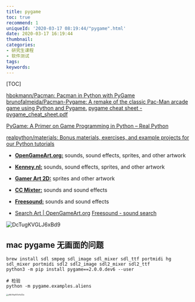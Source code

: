```yaml
---
title: pygame
toc: true
recommend: 1
uniqueId: '2020-03-17 08:19:44/"pygame".html'
date: 2020-03-17 16:19:44
thumbnail:
categories:
- 研究生课程
- 软件测试
tags:
keywords:
---
```


[TOC]

<!--more-->

[hbokmann/Pacman: Pacman in Python with PyGame](https://github.com/hbokmann/Pacman)
[brunofalmeida/Pacman-Pygame: A remake of the classic Pac-Man arcade game using Python and Pygame.](https://github.com/brunofalmeida/Pacman-Pygame)
[pygame cheat sheet - pygame_cheat_sheet.pdf](chrome-extension://cdonnmffkdaoajfknoeeecmchibpmkmg/assets/pdf/web/viewer.html?file=http%3A%2F%2Fwww.cogsci.rpi.edu%2F~destem%2Figd%2Fpygame_cheat_sheet.pdf)

[PyGame: A Primer on Game Programming in Python – Real Python](https://realpython.com/pygame-a-primer/#.Vo0sHqOmRRI.reddit)

[realpython/materials: Bonus materials, exercises, and example projects for our Python tutorials](https://github.com/realpython/materials)

- [**OpenGameArt.org:**](https://opengameart.org/) sounds, sound effects, sprites, and other artwork
- [**Kenney.nl:**](https://kenney.nl/) sounds, sound effects, sprites, and other artwork
- [**Gamer Art 2D:**](https://www.gameart2d.com/) sprites and other artwork
- [**CC Mixter:**](http://ccmixter.org/) sounds and sound effects
- [**Freesound:**](https://freesound.org/) sounds and sound effects



- [Search Art | OpenGameArt.org](https://opengameart.org/art-search?keys=pacman)
  [Freesound - sound search](https://freesound.org/search/?q=pacman&f=&s=score+desc&advanced=0&g=1)

![DcTugKVGLJ6xBd9](https://i.loli.net/2020/03/20/DcTugKVGLJ6xBd9.png)



## mac pygame 无画面的问题

```shell
brew install sdl smpeg sdl_image sdl_mixer sdl_ttf portmidi hg sdl_mixer portmidi sdl2 sdl2_image sdl2_mixer sdl2_ttf
python3 -m pip install pygame==2.0.0.dev6 --user

# 检验
python -m pygame.examples.aliens
```





<img src="https://i.loli.net/2020/03/24/yMcYAq4X1oHzZGe.png" alt="yMcYAq4X1oHzZGe" style="zoom: 33%;" />
